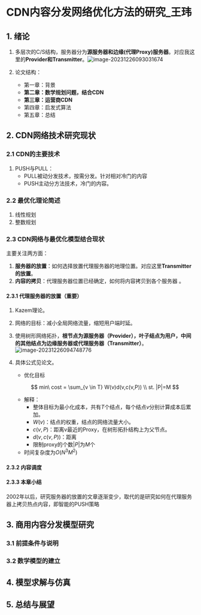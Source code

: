 # CDN内容分发网络优化方法的研究_王玮

## 1. 绪论

1. 多层次的C/S结构，服务器分为**源服务器和边缘(代理Proxy)服务器**。对应我这里的**Provider和Transmitter**。![image-20231226093031674](CDN内容分发网络优化方法的研究_王玮.assets/image-20231226093031674.png)

2. 论文结构：
   - 第一章：背景
   - **第二章：数学规划问题，结合CDN**
   - **第三章：运营商CDN**
   - 第四章：启发式算法
   - 第五章：总结

## 2. CDN网络技术研究现状

### 2.1 CDN的主要技术

1. PUSH与PULL：
   - PULL被动分发技术，按需分发。针对相对冷门的内容
   - PUSH主动分方法技术，冷门的内容。

### 2.2 最优化理论简述

1. 线性规划
2. 整数规划

### 2.3  CDN网络与最优化模型结合现状

主要关注两方面：

1. **服务器的放置**：如何选择放置代理服务器的地理位置。对应这里**Transmitter的放置**。
2. **内容的拷贝**：代理服务器位置已经确定，如何将内容拷贝到各个服务器 。

#### 2.3.1 代理服务器的放置（重要）

1. Kazem理论。

2. 网络的目标：减小全局网络流量，缩短用户端时延。

3. 使用树形网络拓扑，**根节点为源服务器（Provider），叶子结点为用户，中间的其他结点为边缘服务器或代理服务器（Transmitter）**。![image-20231226094748776](CDN内容分发网络优化方法的研究_王玮.assets/image-20231226094748776.png)

4. 具体公式见论文。

   - 优化目标

   $$
   min\ cost = \sum_{v \in T} W(v)d(v,c(v,P))
   \\
   st. |P|=M
   $$

   - 解释：
     - 整体目标为最小化成本，共有$T$个结点，每个结点$v$分别计算成本后累加。
     - $W(v)$：结点的权重，结点的网络流量大小。
     - $c(v,P)$：距离v最近的Proxy，在树形拓扑结构上为父节点。
     - $d(v,c(v,P))$：距离
     - 限制proxy的个数$|P|$为$M$个
   - 时间复杂度为$O(N^3M^2)$

#### 2.3.2 内容调度

#### 2.3.3 本章小结

2002年以后，研究服务器的放置的文章逐渐变少，取代的是研究如何在代理服务器上拷贝热点内容，即智能的PUSH策略

## 3. 商用内容分发模型研究 

### 3.1 前提条件与说明

### 3.2 数学模型的建立

## 4.  模型求解与仿真

## 5. 总结与展望





